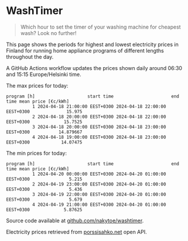 
# WashTimer

> Which hour to set the timer of your washing machine for cheapest wash? Look no further!

This page shows the periods for highest and lowest electricity prices in Finland 
for running home appliance programs of different lengths throughout the day. 

A GitHub Actions workflow updates the prices shown daily around 06:30 and 15:15 Europe/Helsinki time.

The max prices for today:

	program [h]                    start time                      end time mean price [€c/kWh]
	          1 2024-04-18 21:00:00 EEST+0300 2024-04-18 22:00:00 EEST+0300              15.975
	          2 2024-04-18 20:00:00 EEST+0300 2024-04-18 22:00:00 EEST+0300             15.7525
	          3 2024-04-18 20:00:00 EEST+0300 2024-04-18 23:00:00 EEST+0300           14.879667
	          4 2024-04-18 19:00:00 EEST+0300 2024-04-18 23:00:00 EEST+0300            14.07475

The min prices for today:

	program [h]                    start time                      end time mean price [€c/kWh]
	          1 2024-04-20 00:00:00 EEST+0300 2024-04-20 01:00:00 EEST+0300               5.215
	          2 2024-04-19 23:00:00 EEST+0300 2024-04-20 01:00:00 EEST+0300               5.436
	          3 2024-04-19 22:00:00 EEST+0300 2024-04-20 01:00:00 EEST+0300               5.679
	          4 2024-04-19 21:00:00 EEST+0300 2024-04-20 01:00:00 EEST+0300             5.87625


Source code available at [github.com/nakytoe/washtimer](https://github.com/nakytoe/washtimer).

Electricity prices retrieved from [porssisahko.net](https://porssisahko.net/api) open API.

